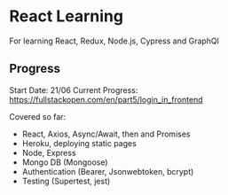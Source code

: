 # React Learning

For learning React, Redux, Node.js, Cypress and GraphQl

## Progress 

Start Date: 21/06
Current Progress: https://fullstackopen.com/en/part5/login_in_frontend

Covered so far: 

* React, Axios, Async/Await, then and Promises
* Heroku, deploying static pages
* Node, Express
* Mongo DB (Mongoose) 
* Authentication (Bearer, Jsonwebtoken, bcrypt)
* Testing (Supertest, jest)
